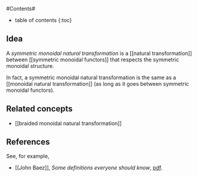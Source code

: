 
#Contents#
* table of contents
{:toc}

## Idea

A _symmetric monoidal natural transformation_ is a [[natural transformation]] between [[symmetric monoidal functors]] that respects the symmetric monoidal structure.

In fact, a symmetric monoidal natural transformation is the same as a [[monoidal natural transformation]] (as long as it goes between symmetric monoidal functors).

## Related concepts

* [[braided monoidal natural transformation]]

## References

See, for example,

* [[John Baez]], _Some definitions everyone should know_, [pdf](http://math.ucr.edu/home/baez/qg-fall2004/definitions.pdf).
